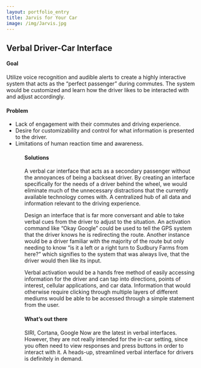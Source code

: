 ```yaml
---
layout: portfolio_entry
title: Jarvis for Your Car
image: /img/Jarvis.jpg
---
```


<h2>Verbal Driver-Car Interface</h2>

<h4>Goal</h4>
<p>Utilize voice recognition and audible alerts to create a highly interactive system that acts as the “perfect passenger” during commutes. The system would be customized and learn how the driver likes to be interacted with and adjust accordingly.
</p>

<h4>Problem</h4>
<ul>
<li> Lack of engagement with their commutes and driving experience.</li>
<li> Desire for customizability and control for what information is presented to the driver. </li>
<li> Limitations of human reaction time and awareness. </li>
<ul>

<h4>Solutions</h4>
<p>A verbal car interface that acts as a secondary passenger without the annoyances of being a backseat driver. By creating an interface specifically for the needs of a driver behind the wheel, we would eliminate much of the unnecessary distractions that the currently available technology comes with. A centralized hub of all data and information relevant to the driving experience.
</p>
<p>Design an interface that is far more conversant and able to take verbal cues from the driver to adjust to the situation. An activation command like “Okay Google” could be used to tell the GPS system that the driver knows he is redirecting the route. Another instance would be a driver familiar with the majority of the route but only needing to know “is it a left or a right turn to Sudbury Farms from here?” which signifies to the system that was always live, that the driver would then like its input.
</p>
<p>Verbal activation would be a hands free method of easily accessing information for the driver and can tap into directions, points of interest, cellular applications, and car data. Information that would otherwise require clicking through multiple layers of different mediums would be able to be accessed through a simple statement from the user.
</p>

<h4>What’s out there</h4>
<p>SIRI, Cortana, Google Now are the latest in verbal interfaces. However, they are not really intended for the in-car setting, since you often need to view responses and press buttons in order to interact with it. A heads-up, streamlined verbal interface for drivers is definitely in demand.
</p>
